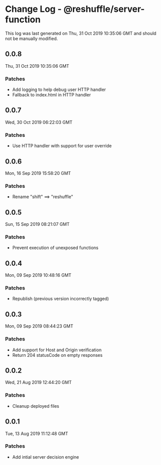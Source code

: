 # Change Log - @reshuffle/server-function

This log was last generated on Thu, 31 Oct 2019 10:35:06 GMT and should not be manually modified.

## 0.0.8
Thu, 31 Oct 2019 10:35:06 GMT

### Patches

- Add logging to help debug user HTTP handler
- Fallback to index.html in HTTP handler

## 0.0.7
Wed, 30 Oct 2019 06:22:03 GMT

### Patches

- Use HTTP handler with support for user override

## 0.0.6
Mon, 16 Sep 2019 15:58:20 GMT

### Patches

- Rename "shift" ==> "reshuffle"

## 0.0.5
Sun, 15 Sep 2019 08:21:07 GMT

### Patches

- Prevent execution of unexposed functions

## 0.0.4
Mon, 09 Sep 2019 10:48:16 GMT

### Patches

- Republish (previous version incorrectly tagged)

## 0.0.3
Mon, 09 Sep 2019 08:44:23 GMT

### Patches

- Add support for Host and Origin verification
- Return 204 statusCode on empty responses

## 0.0.2
Wed, 21 Aug 2019 12:44:20 GMT

### Patches

- Cleanup deployed files

## 0.0.1
Tue, 13 Aug 2019 11:12:48 GMT

### Patches

- Add intial server decision engine

